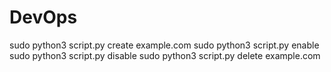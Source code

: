 # DevOps
sudo python3 script.py create example.com
sudo python3 script.py enable
sudo python3 script.py disable
sudo python3 script.py delete example.com
